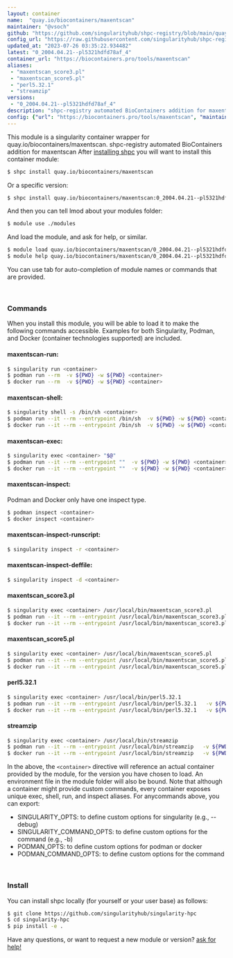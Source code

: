 ```yaml
---
layout: container
name:  "quay.io/biocontainers/maxentscan"
maintainer: "@vsoch"
github: "https://github.com/singularityhub/shpc-registry/blob/main/quay.io/biocontainers/maxentscan/container.yaml"
config_url: "https://raw.githubusercontent.com/singularityhub/shpc-registry/main/quay.io/biocontainers/maxentscan/container.yaml"
updated_at: "2023-07-26 03:35:22.934482"
latest: "0_2004.04.21--pl5321hdfd78af_4"
container_url: "https://biocontainers.pro/tools/maxentscan"
aliases:
 - "maxentscan_score3.pl"
 - "maxentscan_score5.pl"
 - "perl5.32.1"
 - "streamzip"
versions:
 - "0_2004.04.21--pl5321hdfd78af_4"
description: "shpc-registry automated BioContainers addition for maxentscan"
config: {"url": "https://biocontainers.pro/tools/maxentscan", "maintainer": "@vsoch", "description": "shpc-registry automated BioContainers addition for maxentscan", "latest": {"0_2004.04.21--pl5321hdfd78af_4": "sha256:06488462c7e5fef512486bb244d03d885330ac9c9796ad51dfa0077ddb80e4e6"}, "tags": {"0_2004.04.21--pl5321hdfd78af_4": "sha256:06488462c7e5fef512486bb244d03d885330ac9c9796ad51dfa0077ddb80e4e6"}, "docker": "quay.io/biocontainers/maxentscan", "aliases": {"maxentscan_score3.pl": "/usr/local/bin/maxentscan_score3.pl", "maxentscan_score5.pl": "/usr/local/bin/maxentscan_score5.pl", "perl5.32.1": "/usr/local/bin/perl5.32.1", "streamzip": "/usr/local/bin/streamzip"}}
---
```


This module is a singularity container wrapper for quay.io/biocontainers/maxentscan.
shpc-registry automated BioContainers addition for maxentscan
After [installing shpc](#install) you will want to install this container module:


```bash
$ shpc install quay.io/biocontainers/maxentscan
```

Or a specific version:

```bash
$ shpc install quay.io/biocontainers/maxentscan:0_2004.04.21--pl5321hdfd78af_4
```

And then you can tell lmod about your modules folder:

```bash
$ module use ./modules
```

And load the module, and ask for help, or similar.

```bash
$ module load quay.io/biocontainers/maxentscan/0_2004.04.21--pl5321hdfd78af_4
$ module help quay.io/biocontainers/maxentscan/0_2004.04.21--pl5321hdfd78af_4
```

You can use tab for auto-completion of module names or commands that are provided.

<br>

### Commands

When you install this module, you will be able to load it to make the following commands accessible.
Examples for both Singularity, Podman, and Docker (container technologies supported) are included.

#### maxentscan-run:

```bash
$ singularity run <container>
$ podman run --rm  -v ${PWD} -w ${PWD} <container>
$ docker run --rm  -v ${PWD} -w ${PWD} <container>
```

#### maxentscan-shell:

```bash
$ singularity shell -s /bin/sh <container>
$ podman run --it --rm --entrypoint /bin/sh  -v ${PWD} -w ${PWD} <container>
$ docker run --it --rm --entrypoint /bin/sh  -v ${PWD} -w ${PWD} <container>
```

#### maxentscan-exec:

```bash
$ singularity exec <container> "$@"
$ podman run --it --rm --entrypoint ""  -v ${PWD} -w ${PWD} <container> "$@"
$ docker run --it --rm --entrypoint ""  -v ${PWD} -w ${PWD} <container> "$@"
```

#### maxentscan-inspect:

Podman and Docker only have one inspect type.

```bash
$ podman inspect <container>
$ docker inspect <container>
```

#### maxentscan-inspect-runscript:

```bash
$ singularity inspect -r <container>
```

#### maxentscan-inspect-deffile:

```bash
$ singularity inspect -d <container>
```


#### maxentscan_score3.pl

```bash
$ singularity exec <container> /usr/local/bin/maxentscan_score3.pl
$ podman run --it --rm --entrypoint /usr/local/bin/maxentscan_score3.pl   -v ${PWD} -w ${PWD} <container> -c " $@"
$ docker run --it --rm --entrypoint /usr/local/bin/maxentscan_score3.pl   -v ${PWD} -w ${PWD} <container> -c " $@"
```


#### maxentscan_score5.pl

```bash
$ singularity exec <container> /usr/local/bin/maxentscan_score5.pl
$ podman run --it --rm --entrypoint /usr/local/bin/maxentscan_score5.pl   -v ${PWD} -w ${PWD} <container> -c " $@"
$ docker run --it --rm --entrypoint /usr/local/bin/maxentscan_score5.pl   -v ${PWD} -w ${PWD} <container> -c " $@"
```


#### perl5.32.1

```bash
$ singularity exec <container> /usr/local/bin/perl5.32.1
$ podman run --it --rm --entrypoint /usr/local/bin/perl5.32.1   -v ${PWD} -w ${PWD} <container> -c " $@"
$ docker run --it --rm --entrypoint /usr/local/bin/perl5.32.1   -v ${PWD} -w ${PWD} <container> -c " $@"
```


#### streamzip

```bash
$ singularity exec <container> /usr/local/bin/streamzip
$ podman run --it --rm --entrypoint /usr/local/bin/streamzip   -v ${PWD} -w ${PWD} <container> -c " $@"
$ docker run --it --rm --entrypoint /usr/local/bin/streamzip   -v ${PWD} -w ${PWD} <container> -c " $@"
```



In the above, the `<container>` directive will reference an actual container provided
by the module, for the version you have chosen to load. An environment file in the
module folder will also be bound. Note that although a container
might provide custom commands, every container exposes unique exec, shell, run, and
inspect aliases. For anycommands above, you can export:

 - SINGULARITY_OPTS: to define custom options for singularity (e.g., --debug)
 - SINGULARITY_COMMAND_OPTS: to define custom options for the command (e.g., -b)
 - PODMAN_OPTS: to define custom options for podman or docker
 - PODMAN_COMMAND_OPTS: to define custom options for the command

<br>

### Install

You can install shpc locally (for yourself or your user base) as follows:

```bash
$ git clone https://github.com/singularityhub/singularity-hpc
$ cd singularity-hpc
$ pip install -e .
```

Have any questions, or want to request a new module or version? [ask for help!](https://github.com/singularityhub/singularity-hpc/issues)